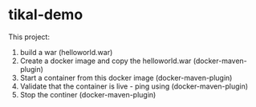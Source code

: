 # tikal-demo

This project:
1. build a war (helloworld.war)
2. Create a docker image and copy the helloworld.war (docker-maven-plugin)
3. Start a container from this docker image (docker-maven-plugin)
4. Validate that the container is live - ping using (docker-maven-plugin)
5. Stop the continer (docker-maven-plugin)
